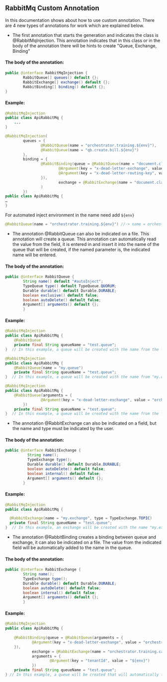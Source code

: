 ## RabbitMq Custom Annotation
In this documentation shows about how to use custom annotation.
There are 4 new types of annotations for work which are explained below.

- The first annotation that starts the generation and indicates the class is @RabbitMqInjection.
This annotation indicates that in this class or in the body of the annotation there will be hints to create "Queue, Exchange, Binding"
#### The body of the annotation:
```java
public @interface RabbitMqInjection {
        RabbitQueue[] queues() default {};
        RabbitExchange[] exchange() default {};
        RabbitBinding[] binding() default {};
}
```
#### Example:
```java
@RabbitMqInjection
public class ApiRabbitMq {
    ...
}
```

```java
@RabbitMqInjection(
        queues = {
                @RabbitQueue(name = "orchestrator.training.${env}"),
                @RabbitQueue(name = "qb.create.bill.${env}")
        },
        binding = {
                @RabbitBinding(queue = @RabbitQueue(name = "document.classification.request.${env}", arguments = {
                        @Argument(key = "x-dead-letter-exchange", value = ""),
                        @Argument(key = "x-dead-letter-routing-key", value = "document.classification.request.dl.${env}"),
                }),
                        exchange = @RabbitExchange(name = "document.classification.${env}", type = TypeExchange.X_DELAYED_MESSAGE)
                )
        })
public class ApiRabbitMq {
…
}
```

For automated inject environment in the name need add
`${env}`
```java
@RabbitQueue(name = "orchestrator.training.${env}") //-> name = orchestrator.training.dev
```

- The annotation @RabbitQueue can also be indicated on a file. This annotation will create a queue.
  This annotation can automatically read the value from the field, it is entered in and insert it into the name of the queue that will be created, 
if the named parameter is, the indicated name will be entered.

#### The body of the annotation:
```java
public @interface RabbitQueue {
        String name() default "#autoInject";
        TypeQueue type() default TypeQueue.QUORUM;
        Durable durable() default Durable.DURABLE;
        boolean exclusive() default false;
        boolean autoDelete() default false;
        Argument[] arguments() default {};
        }
```
#### Example:
```java
@RabbitMqInjection
public class ApiRabbitMq {
    @RabbitQueue
    private final String queueName = "test.queue";
}  // In this example, a queue will be created with the name from the field
```

```java
@RabbitMqInjection
public class ApiRabbitMq {
    @RabbitQueue(name = "my.queue")
    private final String queueName = "test.queue";
}  // In this example, a queue will be created with the name from "my.queue"
```

```java
@RabbitMqInjection
public class ApiRabbitMq {
	@RabbitQueue(arguments = {
            	@Argument(key = "x-dead-letter-exchange", value = "orchestrator.training.callback.dlx")
    	})
	private final String queueName = "test.queue";
}  // In this example, a queue will be created with the name from the field and the argument "x-dead-letter-exchange" will be added
```


- The annotation @RabbitExchange can also be indicated on a field, but the name and type must be indicated by the user.

#### The body of the annotation:
```java
public @interface RabbitExchange {
          String name();
          TypeExchange type();
          Durable durable() default Durable.DURABLE;
          boolean autoDelete() default false;
          boolean internal() default false;
          Argument[] arguments() default {};
        }
```
#### Example:
```java
@RabbitMqInjection
public class ApiRabbitMq {

  @RabbitExchange(name = "my.exchange", type = TypeExchange.TOPIC)
  private final String queueName = "test.queue";
}  // In this example, an exchange will be created with the name "my.exchange" and the type "topic"
```

- The annotation @RabbitBinding creates a binding between queue and exchange, it can also be indicated on a file. 
The value from the indicated field will be automatically added to the name in the queue.

#### The body of the annotation:
```java
public @interface RabbitExchange {
        String name();
        TypeExchange type();
        Durable durable() default Durable.DURABLE;
        boolean autoDelete() default false;
        boolean internal() default false;
        Argument[] arguments() default {};
        }
```
#### Example:
```java
@RabbitMqInjection
public class ApiRabbitMq {
	
	@RabbitBinding(queue = @RabbitQueue(arguments = {
            @Argument(key = "x-dead-letter-exchange", value = "orchestrator.training.callback.dlx"),
    }),
            exchange = @RabbitExchange(name = "orchestrator.training.callback.dlx", type = TypeExchange.HEADERS),
            arguments = {
                    @Argument(key = "tenantId", value = "${env}")
            })
	private final String queueName = "test.queue";
} // In this example, a queue will be created that will automatically take the name from the file and an exchange, and the connection will be made between them.
```
